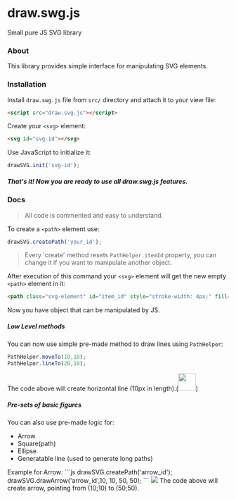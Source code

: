 # draw.swg.js
Small pure JS SVG library

### About
This library provides simple interface for manipulating SVG elements.

### Installation

 Install `draw.swg.js` file from `src/` directory and attach it to your view file:
```html
<script src="draw.svg.js"></script>
```

 Create your `<svg>` element:

```html
<svg id="svg-id"></svg>
```

Use JavaScript to initialize it:
```js
drawSVG.init('svg-id');
```

##### That's it! Now you are ready to use all *draw.swg.js* features.

### Docs

> All code is commented and easy to understand.

To create a `<path>` element use:
```js
drawSVG.createPath('your_id');
```
>Every 'create' method  resets `PathHelper.itemId` property, you can change it if you want to manipulate another object.

After execution of this command your `<svg>` element will get the new empty `<path>` element in it:
```html
<path class="svg-element" id="item_id" style="stroke-width: 4px;" fill="none" stroke="green"></path>
```
Now you have object that can be manipulated by JS.
##### Low Level methods
You can now use simple pre-made method to draw lines using `PathHelper`:
```js
PathHelper.moveTo(10,10);
PathHelper.lineTo(20,10);
```
The code above will create horizontal line (10px in length).(<img width=40px src="http://i.imgur.com/fQUxYFA.jpg">)
##### Pre-sets of basic figures
You can also use pre-made logic for:
<ul>
<li>Arrow</li>
<li>Square(path)</li>
<li>Ellipse</li>
<li>Generatable line (used to generate long paths)</li>
</ul>
Example for Arrow:
```js
drawSVG.createPath('arrow_id');
drawSVG.drawArrow('arrow_id',10, 10, 50, 50);
```
<img src="http://i.imgur.com/yAgZPyp.jpg">
The code above will create arrow, pointing from (10;10) to (50;50).
